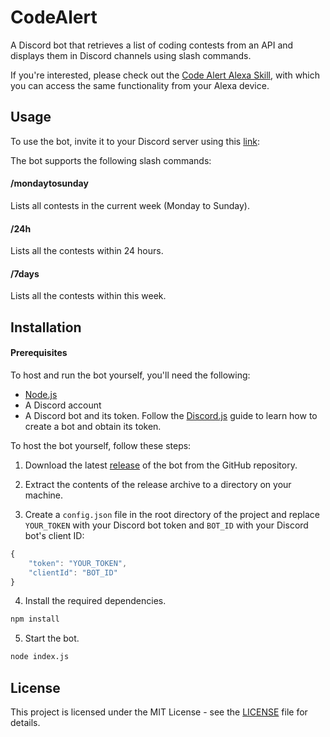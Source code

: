 # CodeAlert

A Discord bot that retrieves a list of coding contests from an API and displays them in Discord channels using slash commands.

If you're interested, please check out the [Code Alert Alexa Skill](https://github.com/VishnuVardhanBR/CodeAlertAlexaSkill), with which you can access the same functionality from your Alexa device.

## Usage

To use the bot, invite it to your Discord server using this [link](https://discord.com/api/oauth2/authorize?client_id=1091688367109967992&permissions=2147483648&scope=bot
):

The bot supports the following slash commands:

#### /mondaytosunday

Lists all contests in the current week (Monday to Sunday).

#### /24h

Lists all the contests within 24 hours.

#### /7days

Lists all the contests within this week.


## Installation
#### Prerequisites
To host and run the bot yourself, you'll need the following:
- [Node.js](https://nodejs.org/)
- A Discord account
- A Discord bot and its token. Follow the [Discord.js](https://discordjs.guide/preparations/setting-up-a-bot-application.html) guide to learn how to create a bot and obtain its token.


To host the bot yourself, follow these steps:

1.  Download the latest [release](https://github.com/VishnuVardhanBR/CodeAlert/releases) of the bot from the GitHub repository.
    
2.  Extract the contents of the release archive to a directory on your machine.
    
3.  Create a `config.json` file in the root directory of the project and replace `YOUR_TOKEN` with your Discord bot token and `BOT_ID` with your Discord bot's client ID:
    
```ts
{
	"token": "YOUR_TOKEN",
	"clientId": "BOT_ID"
}
```

4.  Install the required dependencies.

```bash
npm install
```

5.  Start the bot.
```bash
node index.js
```

## License

This project is licensed under the MIT License - see the [LICENSE](https://github.com/VishnuVardhanBR/CodeAlert/blob/main/LICENSE) file for details.
